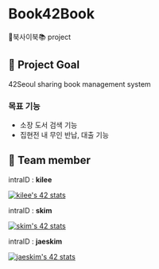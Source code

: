 # Book42Book
📔북사이북📚 project

## 🔖 Project Goal
42Seoul sharing book management system

### 목표 기능
- 소장 도서 검색 기능
- 집현전 내 무인 반납, 대출 기능


## 🔖 Team member

intraID : **kilee**

[![kilee's 42 stats](https://badge42.herokuapp.com/api/stats/kilee?privacyEmail=true)](https://github.com/JaeSeoKim/badge42)

intraID : **skim**

[![skim's 42 stats](https://badge42.herokuapp.com/api/stats/skim?privacyEmail=true)](https://github.com/JaeSeoKim/badge42)

intraID : **jaeskim**

[![jaeskim's 42 stats](https://badge42.herokuapp.com/api/stats/jaeskim?privacyEmail=true)](https://github.com/JaeSeoKim/badge42)

